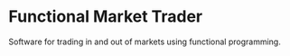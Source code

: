# Functional Market Trader

Software for trading in and out of markets using functional programming.